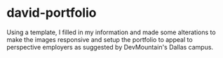 # david-portfolio
Using a template, I filled in my information and made some alterations to make the images responsive and setup the portfolio to appeal to perspective employers as suggested by DevMountain's Dallas campus.
